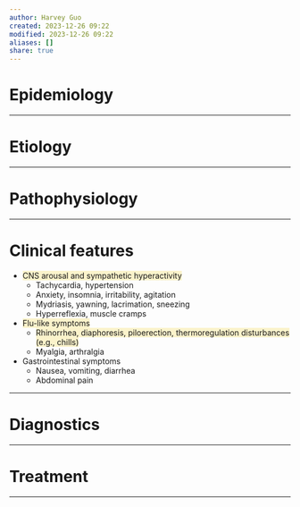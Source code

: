 ```yaml
---
author: Harvey Guo
created: 2023-12-26 09:22
modified: 2023-12-26 09:22
aliases: []
share: true
---
```

# Epidemiology


---
# Etiology


---
# Pathophysiology


---
# Clinical features
- <span style="background:rgba(240, 200, 0, 0.2)">CNS arousal and sympathetic hyperactivity</span>
	- Tachycardia, hypertension
	- Anxiety, insomnia, irritability, agitation
	- Mydriasis, yawning, lacrimation, sneezing
	- Hyperreflexia, muscle cramps
- <span style="background:rgba(240, 200, 0, 0.2)">Flu-like symptoms</span>
	- <span style="background:rgba(240, 200, 0, 0.2)">Rhinorrhea, diaphoresis, piloerection, thermoregulation disturbances (e.g., chills)</span>
	- Myalgia, arthralgia
- Gastrointestinal symptoms
	- Nausea, vomiting, diarrhea
	- Abdominal pain

---
# Diagnostics


---
# Treatment


---
